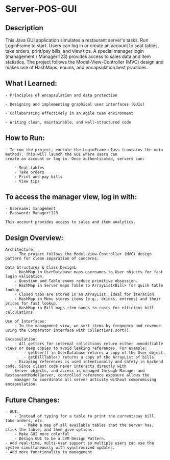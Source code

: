 # Server-POS-GUI
## Description
This Java GUI application simulates a restaurant server's tasks. Run LoginFrame to start. Users can log in or create an account to seat tables, take orders, print/pay bills, and view tips. A special manager login (management / Manager!123) provides access to sales data and item statistics. The project follows the Model-View-Controller (MVC) design and makes use of HashMaps, enums, and encapsulation best practices.

## What I Learned: 

    - Principles of encapsulation and data protection
    
    - Designing and implementing graphical user interfaces (GUIs)
    
    - Collaborating effectively in an Agile team environment
    
    - Writing clean, maintainable, and well-structured code

## How to Run:

    - To run the project, execute the LoginFrame class (contains the main method). This will launch the GUI where users can 
    create an account or log in. Once authenticated, servers can:

        - Seat tables
        - Take orders
        - Print and pay bills
        - View tips

## To access the manager view, log in with:

    - Username: management
    - Password: Manager!123
    
    This account provides access to sales and item analytics.

## Design Overview:
    Architecture: 
        - The project follows the Model-View-Controller (MVC) design pattern for clean separation of concerns.

    Data Structures & Class DesignL
        - HashMap in UserDatabase maps usernames to User objects for fast login validation.
        - Question and Table enums reduce primitive obsession.
        - HashMap in Server maps Table to ArrayList<Bill> for quick table lookup.
        - Closed tabs are stored in an ArrayList, ideal for iteration.
        - HashMap in Menu stores items (e.g., drinks, entrees) and their prices for fast lookup.
        - HashMap in Bill maps item names to costs for efficient bill calculations.

    Use of Interfaces:
        - In the management view, we sort items by frequency and revenue using the Comparator interface with Collections.sort().

    Encapsulation:
        - All getters for internal collections return either unmodifiable views or deep copies to avoid leaking references. For example:
            - getUser() in UserDatabase returns a copy of the User object.
            - getBillTable() returns a copy of the ArrayList of bills.
        - Escaping references is used intentionally and safely in backend code. Since client code never interacts directly with 
        Server objects, and access is managed through Manager and RestaurantModelServer, controlled reference exposure allows the 
        manager to coordinate all server activity without compromising encapsulation.

## Future Changes:
    - GUI:
        - Instead of typing for a table to print the current/pay bill, take orders, etc. 
            - Make a map of all available tables that the server has, click the table, and then give options.
        - Make GUI more colorful
        - Design GUI to be a CVM Design Pattern.
    - Add real-time, multi-user support so multiple users can use the system simultaneously with synchronized updates.
    - Add more functionality to management
        
